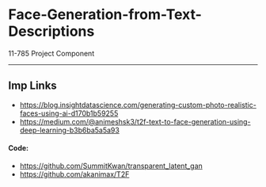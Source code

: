 # Face-Generation-from-Text-Descriptions
11-785 Project Component


-------------------
## Imp Links
- https://blog.insightdatascience.com/generating-custom-photo-realistic-faces-using-ai-d170b1b59255
- https://medium.com/@animeshsk3/t2f-text-to-face-generation-using-deep-learning-b3b6ba5a5a93

#### Code:
- https://github.com/SummitKwan/transparent_latent_gan
- https://github.com/akanimax/T2F

